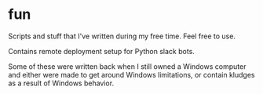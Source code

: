 # fun

Scripts and stuff that I've written during my free time. Feel free to use.

Contains remote deployment setup for Python slack bots.

Some of these were written back when I still owned a Windows computer and either
were made to get around Windows limitations, or contain kludges as a result of
Windows behavior.

